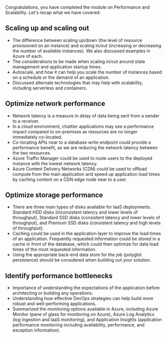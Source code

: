 Congratulations, you have completed the module on Performance and Scalability. Let's recap what we have covered:

## Scaling up and scaling out

- The difference between scaling up/down (the level of resource provisioned on an instance) and scaling in/out (increasing or decreasing the number of available instances). We also discussed examples in Azure of each.
- The considerations to be made when scaling in/out around state management and application startup times.
- Autoscale, and how it can help you scale the number of instances based on a schedule or the demand of an application.
- Discussed alternate technologies that may help with scalability, including serverless and containers.

## Optimize network performance

- Network latency is a measure in delay of data being sent from a sender to a receiver.
- In a cloud environment, chattier applications may see a performance impact compared to on-premises as resources are no longer immediately co-located.
- Co-locating APIs near to a database write endpoint could provide a performance benefit, as we are reducing the network latency between the two resources.
- Azure Traffic Manager could be used to route users to the deployed instance with the lowest network latency.
- Azure Content Delivery Networks (CDN) could be used to offload compute from the main application and speed up application load times by caching content on a CDN edge node near to a user.

## Optimize storage performance

- There are three main types of disks available for IaaS deployments. Standard HDD disks (inconsistent latency and lower levels of throughput), Standard SSD disks (consistent latency and lower levels of throughput), and Premium SSD disks (consistent latency and high levels of throughput).
- Caching could be used in the application layer to improve the load times of an application. Frequently requested information could be stored in a cache in front of the database, which could then optimize for data load times of the most requested information.
- Using the appropriate back-end data store for the job (polyglot persistence) should be considered when building out your solution.

## Identify performance bottlenecks

- Importance of understanding the expectations of the application before architecting or building any operations.
- Understanding how effective DevOps strategies can help build more robust and well-performing applications.
- Summarized the monitoring options available in Azure, including Azure Monitor (pane of glass for monitoring on Azure), Azure Log Analytics (log ingestion and IaaS monitoring), and Application Insights (application performance monitoring including availability, performance, and exception information).
